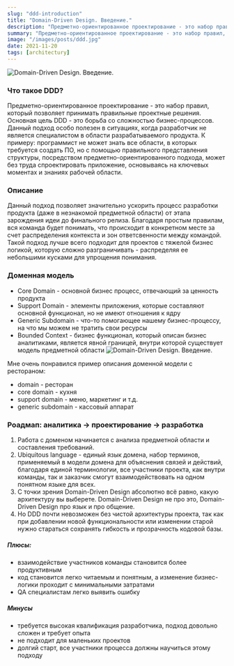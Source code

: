 ```yaml
---
slug: "ddd-introduction"
title: "Domain-Driven Design. Введение."
description: "Предметно-ориентированное проектирование - это набор правил, который позволяет принимать правильные проектные решения. Основная цель DDD - это борьба со сложностью бизнес-процессов."
summary: "Предметно-ориентированное проектирование - это набор правил, который позволяет принимать правильные проектные решения. Основная цель DDD - это борьба со сложностью бизнес-процессов."
image: "/images/posts/ddd.jpg"
date: 2021-11-20
tags: [architectury]
---
```


![Domain-Driven Design. Введение.](/images/posts/ddd.jpg "Domain-Driven Design. Введение.")

### Что такое DDD?
Предметно-ориентированное проектирование - это набор правил, который позволяет принимать правильные проектные решения. Основная цель DDD - это борьба со сложностью бизнес-процессов. Данный подход особо полезен в ситуациях, когда разработчик не является специалистом в области разрабатываемого продукта. К примеру: программист не может знать все области, в которых требуется создать ПО, но с помощью правильного представления структуры, посредством предметно-ориентированного подхода, может без труда спроектировать приложение, основываясь на ключевых моментах и знаниях рабочей области.

### Описание
Данный подход позволяет значительно ускорить процесс разработки продукта (даже в незнакомой предметной области) от этапа зарождения идеи до финального релиза. Благодаря простым правилам, вся команда будет понимать, что происходит в конкретном месте за счет распределения контекста и зон ответсвенности между командой. Такой подход лучше всего подходит для проектов с тяжелой бизнес логикой, которую сложно разграничивать - распределяя ее небольшими кусками для упрощения понимания.

### Доменная модель
- Core Domain - основной бизнес процесс, отвечающий за ценность продукта
- Support Domain - элементы приложения, которые составляют основной функционал, но не имеют отношения к ядру
- Generic Subdomain - что-то помогающее нашему бизнес-процессу, на что мы можем не тратить свои ресурсы
- Bounded Context - бизнес функционал, который описан бизнес аналитиками, является явной границей, внутри которой существует модель предметной области
![Domain-Driven Design. Введение.](/images/posts/ddd-1.png "Domain-Driven Design. Введение.")

Мне очень понравился пример описания доменной модели с рестораном: 
- domain - ресторан
- core domain - кухня
- support domain - меню, маркетинг и т.д.
- generic subdomain - кассовый аппарат

### Роадмап: аналитика -> проектирование -> разработка
1. Работа с доменом начинается с анализа предметной области и составления требований.
2. Ubiquitous language - единый язык домена, набор терминов, применяемый в модели домена для объяснения связей и действий, благодаря единой терминологии, все участники проекта, как внутри команды, так и заказчик смогут взаимодействовать на одном понятном языке для всех.
3. С точки зрения Domain-Driven Design абсолютно всё равно, какую архитектуру вы выберете. Domain-Driven Design не про это, Domain-Driven Design про язык и про общение.
4. Но DDD почти невозможен без чистой архитектуры проекта, так как при добавлении новой функциональности или изменении старой нужно стараться сохранять гибкость и прозрачность кодовой базы. 

##### Плюсы:
- взаимодействие участников команды становится более продуктивным
- код становится легко читаемым и понятным, а изменение бизнес-логики проходит с минимальными затратами 
- QA специалистам легко выявить ошибку

##### Минусы
- требуется высокая квалификация разработчика, подход довольно сложен и требует опыта
- не подходит для маленьких проектов
- долгий старт, все участники процесса должны научиться этому подходу